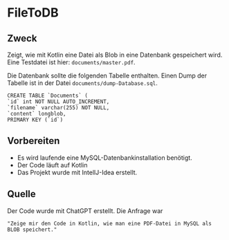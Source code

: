 # FileToDB

## Zweck
Zeigt, wie mit Kotlin eine Datei als Blob in eine Datenbank gespeichert wird. Eine Testdatei ist hier: `documents/master.pdf`. 

Die Datenbank sollte die folgenden Tabelle enthalten. Einen Dump der Tabelle ist in der Datei `documents/dump-Database.sql`.

```
CREATE TABLE `Documents` (
`id` int NOT NULL AUTO_INCREMENT,
`filename` varchar(255) NOT NULL,
`content` longblob,
PRIMARY KEY (`id`)
```

## Vorbereiten
* Es wird laufende eine MySQL-Datenbankinstallation benötigt. 
* Der Code läuft auf Kotlin
* Das Projekt wurde mit IntellJ-Idea erstellt.

## Quelle
Der Code wurde mit ChatGPT erstellt. Die Anfrage war 
```
"Zeige mir den Code in Kotlin, wie man eine PDF-Datei in MySQL als BLOB speichert."
```